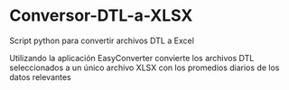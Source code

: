 # Conversor-DTL-a-XLSX
Script python para convertir archivos DTL a Excel

Utilizando la aplicación EasyConverter convierte los archivos DTL seleccionados a un único archivo XLSX con los promedios diarios de los datos relevantes
